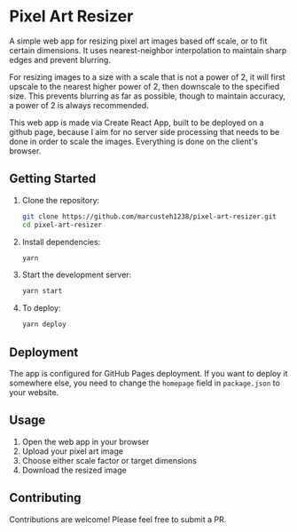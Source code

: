 # Pixel Art Resizer

A simple web app for resizing pixel art images based off scale, or to fit certain dimensions. It uses nearest-neighbor interpolation to maintain sharp edges and prevent blurring. 

For resizing images to a size with a scale that is not a power of 2, it will first upscale to the nearest higher power of 2, then downscale to the specified size. This prevents blurring as far as possible, though to maintain accuracy, a power of 2 is always recommended.

This web app is made via Create React App, built to be deployed on a github page, because I aim for no server side processing that needs to be done in order to scale the images. Everything is done on the client's browser.

## Getting Started

1. Clone the repository:
   ```bash
   git clone https://github.com/marcusteh1238/pixel-art-resizer.git
   cd pixel-art-resizer
   ```

2. Install dependencies:
   ```bash
   yarn
   ```

3. Start the development server:
   ```bash
   yarn start
   ```

4. To deploy:
   ```bash
   yarn deploy
   ```

## Deployment

The app is configured for GitHub Pages deployment. If you want to deploy it somewhere else, you need to change the `homepage` field in `package.json` to your website.

## Usage
1. Open the web app in your browser
2. Upload your pixel art image
3. Choose either scale factor or target dimensions
4. Download the resized image

## Contributing
Contributions are welcome! Please feel free to submit a PR.
